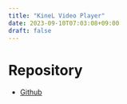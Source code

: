 ```yaml
---
title: "KineL Video Player"
date: 2023-09-10T07:03:08+09:00
draft: false
---
```


# Repository

- [Github](https://github.com/niwaniwa/KineLVideoPlayer)
